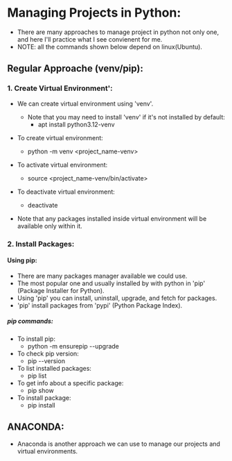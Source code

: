 # Managing Projects in Python:
* There are many approaches to manage project in python not only one, and here I'll practice what I see convienent for me.
* NOTE: all the commands shown below depend on linux(Ubuntu).


## Regular Approache (venv/pip):

### 1. Create Virtual Environment':
* We can create virtual environment using 'venv'.
    * Note that you may need to install 'venv' if it's not installed by default:
        - apt install python3.12-venv

* To create virtual environment:
    - python -m venv <project_name-venv>

* To activate virtual environment:
    - source <project_name-venv/bin/activate> 

* To deactivate virtual environment:
    - deactivate 

* Note that any packages installed inside virtual environment will be available only within it.


### 2. Install Packages:
#### Using pip:
* There are many packages manager available we could use.
* The most popular one and usually installed by with python in 'pip' (Package Installer for Python).
* Using 'pip' you can install, uninstall, upgrade, and fetch for packages.
* 'pip' install packages from 'pypi' (Python Package Index).

##### pip commands:
* To install pip:
    - python -m ensurepip --upgrade
* To check pip version:
    - pip --version
* To list installed packages:
    - pip list
* To get info about a specific package:
    - pip show <package-name>
* To install package:
    - pip install <package-name>


## ANACONDA:
* Anaconda is another approach we can use to manage our projects and virtual environments.
